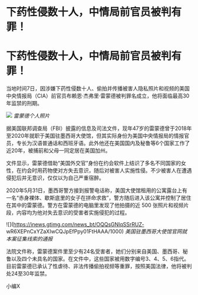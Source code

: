 # 下药性侵数十人，中情局前官员被判有罪！

# 下药性侵数十人，中情局前官员被判有罪！

当地时间7日，因涉嫌下药性侵数十人、偷拍并传播被害人隐私照片和视频的美国中央情报局（CIA）前官员布赖恩·杰弗里·雷蒙德被判罪名成立，他将面临最高30年监禁的刑期。

![](https://inews.gtimg.com/news_bt/O7uv16nTLUTcvnz-j92D5UjZxxKPfYDOzKW3Z8jn19-RIAA/1000)
_雷蒙德个人照片_

据美国联邦调查局（FBI）披露的信息及司法文件，现年47岁的雷蒙德曾于2018年至2020年就职于美国驻墨西哥大使馆，但其实际身份为美国中央情报局的情报官员，专长为汉语普通话和西班牙语。此外他还在美国国内及秘鲁等6个国家工作了近20年，被捕前和父母一同定居在美国加州。

文件显示，雷蒙德借助“美国外交官”身份在约会软件上结识了多名不同国家的女性，在约会时用药物使对方失去意识，随后对被害人实施性侵。不少被害人在遭遇侵犯后并无意识，仅仅以为自己严重宿醉。

2020年5月31日，墨西哥警方接到报警电话称，美国大使馆租用的公寓露台上有一名“赤身裸体、歇斯底里的女子在拼命求救”，警方随后进入该公寓并控制了居住在其中的雷蒙德。警方在雷蒙德的电脑里发现了他拍摄的近
500 张照片和视频片段，内容均为他对失去意识的受害者实施侵犯的过程。

![](https://inews.gtimg.com/news_bt/OQQsGNlqSSrRUZ-
wR6XEPnCxYZaXIwCQJpEfPpy01FtHAAA/1000) _美国驻墨西哥大使馆官网就本案征集线索的通报_

法院文件称，雷蒙德案件里至少有24名受害者，她们分别来自美国、墨西哥、秘鲁以及四个未具名的国家。在文件中，这些国家被用数字编号3、4、5、6指代。目前雷蒙德已承认了性虐待、非法传播偷拍视频等重罪，按照美国法律，他将被判处24至30年监禁。

小编X

